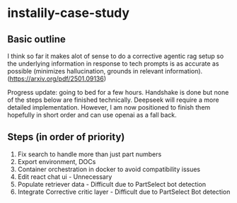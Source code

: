 # instalily-case-study

## Basic outline

I think so far it makes alot of sense to do a corrective agentic rag setup so the underlying information in response to tech prompts is as accurate as possible (minimizes hallucination, grounds in relevant information). (https://arxiv.org/pdf/2501.09136)

Progress update: going to bed for a few hours. Handshake is done but none of the steps below are finished technically. Deepseek will require a more detailed implementation. However, I am now positioned to finish them hopefully in short order and can use openai as a fall back.

## Steps (in order of priority)
1. Fix search to handle more than just part numbers
2. Export environment, DOCs
3. Container orchestration in docker to avoid compatibility issues
4. Edit react chat ui - Unnecessary
5. Populate retriever data - Difficult due to PartSelect bot detection
6. Integrate Corrective critic layer - Difficult due to PartSelect Bot detection

